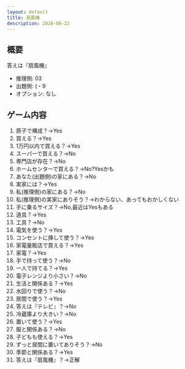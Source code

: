 ```yaml
---
layout: default
title: 扇風機
description: 2020-09-22
---
```


## 概要

答えは『扇風機』

- 推理側: 03
- 出題側: (・9
- オプション: なし

## ゲーム内容

1. 原子で構成？→Yes
2. 買える？→Yes
3. 1万円以内で買える？→Yes
4. スーパーで買える？→No
5. 専門店が存在？→No
6. ホームセンターで買える？→No?Yesかも
7. あなた(出題側)の家にある？→No
8. 実家には？→Yes
9. 私(推理側)の家にある？→No
10. 私(推理側)の実家にありそう？→わからない、あってもおかしくない
11. 手に乗るサイズ？→No,最近はYesもある
12. 道具？→Yes
13. 工具？→No
14. 電気を使う？→Yes
15. コンセントに挿して使う？→Yes
16. 家電量販店で買える？→Yes
17. 家電？→Yes
18. 手で持って使う？→No
19. 一人で持てる？→Yes
20. 電子レンジより小さい？→No
21. 生活と関係ある？→Yes
22. 水回りで使う？→No
23. 居間で使う？→Yes
24. 答えは『テレビ』？→No
25. 冷蔵庫より大きい？→No
26. 置いて使う？→Yes
27. 服と関係ある？→No
28. 子どもも使える？→Yes
29. ずっと居間に置いてありそう？→No
30. 季節と関係ある？→Yes
31. 答えは『扇風機』？→正解
